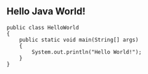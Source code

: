## Hello Java World!

    public class HelloWorld
    {
        public static void main(String[] args)
        {
            System.out.println("Hello World!");
        }
    }
